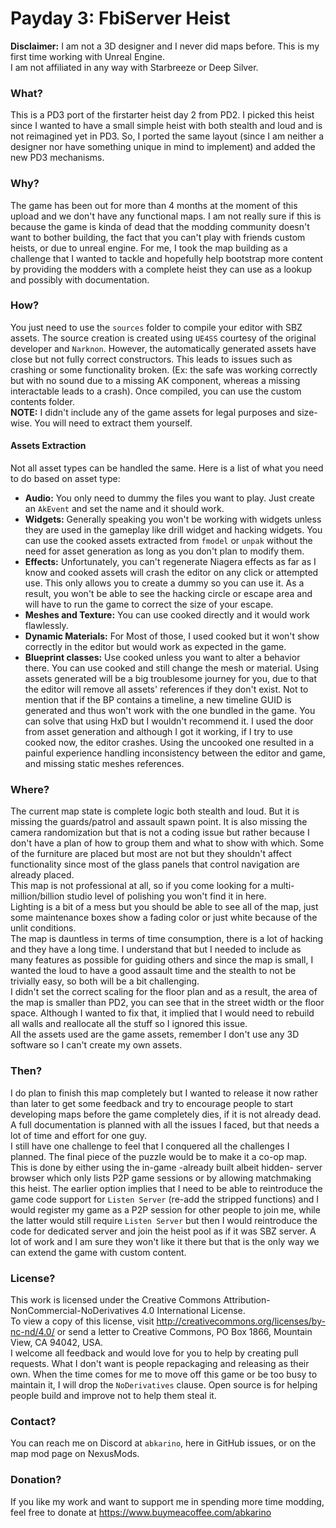 # Payday 3: FbiServer Heist

**Disclaimer:** I am not a 3D designer and I never did maps before. This is my first time working with Unreal Engine.  
I am not affiliated in any way with Starbreeze or Deep Silver.

### What?

This is a PD3 port of the firstarter heist day 2 from PD2. I picked this heist since I wanted to have a small simple heist with both stealth and loud and is not reimagined yet in PD3. So, I ported the same layout (since I am neither a designer nor have something unique in mind to implement) and added the new PD3 mechanisms.

### Why?

The game has been out for more than 4 months at the moment of this upload and we don't have any functional maps. I am not really sure if this is because the game is kinda of dead that the modding community doesn't want to bother building, the fact that you can't play with friends custom heists, or due to unreal engine. For me, I took the map building as a challenge that I wanted to tackle and hopefully help bootstrap more content by providing the modders with a complete heist they can use as a lookup and possibly with documentation.

### How?

You just need to use the `sources` folder to compile your editor with SBZ assets. The source creation is created using `UE4SS` courtesy of the original developer and `Narknon`. However, the automatically generated assets have close but not fully correct constructors. This leads to issues such as crashing or some functionality broken. (Ex: the safe was working correctly but with no sound due to a missing AK component, whereas a missing interactable leads to a crash). Once compiled, you can use the custom contents folder.  
**NOTE:** I didn't include any of the game assets for legal purposes and size-wise. You will need to extract them yourself.

#### Assets Extraction

Not all asset types can be handled the same. Here is a list of what you need to do based on asset type:
- **Audio:** You only need to dummy the files you want to play. Just create an `AkEvent` and set the name and it should work.
- **Widgets:** Generally speaking you won't be working with widgets unless they are used in the gameplay like drill widget and hacking widgets. You can use the cooked assets extracted from `fmodel` or `unpak` without the need for asset generation as long as you don't plan to modify them.
- **Effects:** Unfortunately, you can't regenerate Niagera effects as far as I know and cooked assets will crash the editor on any click or attempted use. This only allows you to create a dummy so you can use it. As a result, you won't be able to see the hacking circle or escape area and will have to run the game to correct the size of your escape.
- **Meshes and Texture:** You can use cooked directly and it would work flawlessly.
- **Dynamic Materials:** For Most of those, I used cooked but it won't show correctly in the editor but would work as expected in the game.
- **Blueprint classes:** Use cooked unless you want to alter a behavior there. You can use cooked and still change the mesh or material. Using assets generated will be a big troublesome journey for you, due to that the editor will remove all assets' references if they don't exist. Not to mention that if the BP contains a timeline, a new timeline GUID is generated and thus won't work with the one bundled in the game. You can solve that using HxD but I wouldn't recommend it. I used the door from asset generation and although I got it working, if I try to use cooked now, the editor crashes. Using the uncooked one resulted in a painful experience handling inconsistency between the editor and game, and missing static meshes references.

### Where?

The current map state is complete logic both stealth and loud. But it is missing the guards/patrol and assault spawn point. It is also missing the camera randomization but that is not a coding issue but rather because I don't have a plan of how to group them and what to show with which. Some of the furniture are placed but most are not but they shouldn't affect functionality since most of the glass panels that control navigation are already placed.  
This map is not professional at all, so if you come looking for a multi-million/billion studio level of polishing you won't find it in here.  
Lighting is a bit of a mess but you should be able to see all of the map, just some maintenance boxes show a fading color or just white because of the unlit conditions.  
The map is dauntless in terms of time consumption, there is a lot of hacking and they have a long time. I understand that but I needed to include as many features as possible for guiding others and since the map is small, I wanted the loud to have a good assault time and the stealth to not be trivially easy, so both will be a bit challenging.  
I didn't set the correct scaling for the floor plan and as a result, the area of the map is smaller than PD2, you can see that in the street width or the floor space. Although I wanted to fix that, it implied that I would need to rebuild all walls and reallocate all the stuff so I ignored this issue.  
All the assets used are the game assets, remember I don't use any 3D software so I can't create my own assets.

### Then?

I do plan to finish this map completely but I wanted to release it now rather than later to get some feedback and try to encourage people to start developing maps before the game completely dies, if it is not already dead.  
A full documentation is planned with all the issues I faced, but that needs a lot of time and effort for one guy.  
I still have one challenge to feel that I conquered all the challenges I planned. The final piece of the puzzle would be to make it a co-op map. This is done by either using the in-game -already built albeit hidden- server browser which only lists P2P game sessions or by allowing matchmaking this heist. The earlier option implies that I need to be able to reintroduce the game code support for `Listen Server` (re-add the stripped functions) and I would register my game as a P2P session for other people to join me, while the latter would still require `Listen Server` but then I would reintroduce the code for dedicated server and join the heist pool as if it was SBZ server. A lot of work and I am sure they won't like it there but that is the only way we can extend the game with custom content.

### License?

This work is licensed under the Creative Commons Attribution-NonCommercial-NoDerivatives 4.0 International License.   
To view a copy of this license, visit <http://creativecommons.org/licenses/by-nc-nd/4.0/> or send a letter to Creative Commons, PO Box 1866, Mountain View, CA 94042, USA.  
I welcome all feedback and would love for you to help by creating pull requests. What I don't want is people repackaging and releasing as their own. When the time comes for me to move off this game or be too busy to maintain it, I will drop the `NoDerivatives` clause. Open source is for helping people build and improve not to help them steal it.

### Contact?

You can reach me on Discord at `abkarino`, here in GitHub issues, or on the map mod page on NexusMods.

### Donation?

If you like my work and want to support me in spending more time modding, feel free to donate at <https://www.buymeacoffee.com/abkarino>

